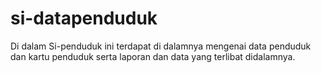 # si-datapenduduk
Di dalam Si-penduduk ini terdapat di dalamnya mengenai data penduduk dan kartu penduduk serta laporan dan data yang terlibat didalamnya.
